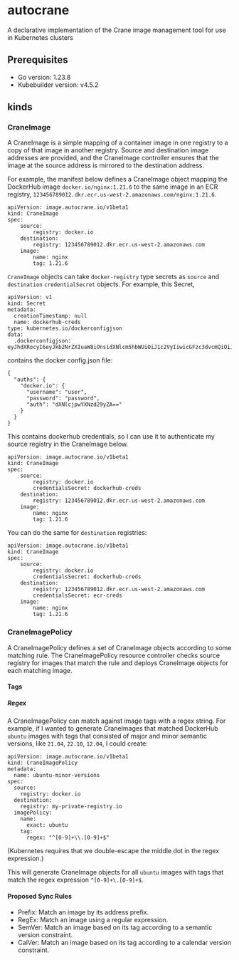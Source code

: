 # autocrane
A declarative implementation of the Crane image management tool for use in Kubernetes clusters

## Prerequisites
- Go version: 1.23.8
- Kubebuilder version: v4.5.2

## kinds
### CraneImage
A CraneImage is a simple mapping of a container image in one registry to a copy
of that image in another registry. Source and destination image addresses are
provided, and the CraneImage controller ensures that the image at the source
address is mirrored to the destination address. 

For example, the manifest below defines a CraneImage object mapping the DockerHub image `docker.io/nginx:1.21.6` to the same image in an ECR registry, `123456789012.dkr.ecr.us-west-2.amazonaws.com/nginx:1.21.6`. 
```
apiVersion: image.autocrane.io/v1beta1
kind: CraneImage
spec: 
    source: 
        registry: docker.io
    destination: 
        registry: 123456789012.dkr.ecr.us-west-2.amazonaws.com
    image: 
        name: nginx
        tag: 1.21.6
```
`CraneImage` objects can take `docker-registry` type secrets as `source` and `destination` `credentialSecret` objects. 
For example, this Secret,
```
apiVersion: v1
kind: Secret
metadata:
  creationTimestamp: null
  name: dockerhub-creds
type: kubernetes.io/dockerconfigjson
data:
  .dockerconfigjson: eyJhdXRocyI6eyJkb2NrZXIuaW8iOnsidXNlcm5hbWUiOiJ1c2VyIiwicGFzc3dvcmQiOiJwYXNzd29yZCIsImF1dGgiOiJkWE5sY2pwd1lYTnpkMjl5WkE9PSJ9fX0=
```
contains the docker config.json file: 
```
{
  "auths": {
    "docker.io": {
      "username": "user",
      "password": "password",
      "auth": "dXNlcjpwYXNzd29yZA=="
    }
  }
}
```
This contains dockerhub credentials, so I can use it to authenticate my source registry in the CraneImage below.
```
apiVersion: image.autocrane.io/v1beta1
kind: CraneImage
spec: 
    source: 
        registry: docker.io
        credentialsSecret: dockerhub-creds
    destination: 
        registry: 123456789012.dkr.ecr.us-west-2.amazonaws.com
    image: 
        name: nginx
        tag: 1.21.6
```
You can do the same for `destination` registries: 
```
apiVersion: image.autocrane.io/v1beta1
kind: CraneImage
spec: 
    source: 
        registry: docker.io
        credentialsSecret: dockerhub-creds
    destination: 
        registry: 123456789012.dkr.ecr.us-west-2.amazonaws.com
        credentialsSecret: ecr-creds
    image: 
        name: nginx
        tag: 1.21.6
```

### CraneImagePolicy
A CraneImagePolicy defines a set of CraneImage objects according to some matching
rule. The CraneImagePolicy resource controller checks source registry for images
that match the rule and deploys CraneImage objects for each matching image.
#### Tags
##### Regex
A CraneImagePolicy can match against image tags with a regex string. For example, if I wanted to generate CraneImages that matched DockerHub `ubuntu` images with tags that consisted of major and minor semantic versions, like `21.04`, `22.10`, `12.04`, I could create: 
```
apiVersion: image.autocrane.io/v1beta1
kind: CraneImagePolicy
metadata:
  name: ubuntu-minor-versions
spec:
  source:
    registry: docker.io
  destination:
    registry: my-private-registry.io
  imagePolicy:
    name: 
      exact: ubuntu
    tag: 
      regex: "^[0-9]+\\.[0-9]+$"
```
(Kubernetes requires that we double-escape the middle dot in the regex expression.)

This will generate CraneImage objects for all `ubuntu` images with tags that match the regex expression `^[0-9]+\.[0-9]+$`.


#### Proposed Sync Rules
- Prefix: Match an image by its address prefix.
- RegEx: Match an image using a regular expression.
- SemVer: Match an image based on its tag according to a semantic version constraint.
- CalVer: Match an image based on its tag according to a calendar version constraint.
